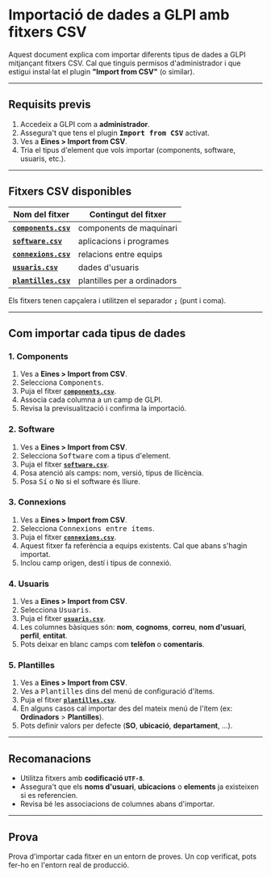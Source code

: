 # Importació de dades a GLPI amb fitxers CSV

Aquest document explica com importar diferents tipus de dades a GLPI mitjançant fitxers CSV. Cal que tinguis permisos d'administrador i que estigui instal·lat el plugin **"Import from CSV"** (o similar).

---

## Requisits previs

1. Accedeix a GLPI com a **administrador**.
2. Assegura't que tens el plugin **<kbd>Import from CSV</kbd>** activat.
3. Ves a **Eines > Import from CSV**.
4. Tria el tipus d'element que vols importar (components, software, usuaris, etc.).

---

## Fitxers CSV disponibles

|Nom del fitxer|Contingut del fitxer|
|-----|-----|
|[**`components.csv`**](./components.csv)|components de maquinari|
|[**`software.csv`**](./software.csv)|aplicacions i programes|
|[**`connexions.csv`**](./connexions.csv)|relacions entre equips|
|[**`usuaris.csv`**](./usuaris.csv)|dades d'usuaris|
|[**`plantilles.csv`**](./plantilles.csv)|plantilles per a ordinadors|

Els fitxers tenen capçalera i utilitzen el separador **`;`** (punt i coma).

---

## Com importar cada tipus de dades

### 1. Components

1. Ves a **Eines > Import from CSV**.
1. Selecciona <kbd>Components</kbd>.
1. Puja el fitxer [**`components.csv`**](./components.csv).
1. Associa cada columna a un camp de GLPI.
1. Revisa la previsualització i confirma la importació.

### 2. Software
1. Ves a **Eines > Import from CSV**.
1. Selecciona <kbd>Software</kbd> com a tipus d'element.
1. Puja el fitxer [**`software.csv`**](./software.csv).
1. Posa atenció als camps: nom, versió, tipus de llicència.
1. Posa <kbd>Sí</kbd> o <kbd>No</kbd> si el software és lliure.

### 3. Connexions

1. Ves a **Eines > Import from CSV**.
1. Selecciona <kbd>Connexions entre ítems</kbd>.
1. Puja el fitxer [**`connexions.csv`**](./connexions.csv).
2. Aquest fitxer fa referència a equips existents. Cal que abans s'hagin importat.
3. Inclou camp origen, destí i tipus de connexió.

### 4. Usuaris

1. Ves a **Eines > Import from CSV**.
1. Selecciona <kbd>Usuaris</kbd>.
1. Puja el fitxer [**`usuaris.csv`**](./usuaris.csv).
1. Les columnes bàsiques són: **nom**, **cognoms**, **correu**, **nom d'usuari**, **perfil**, **entitat**.
1. Pots deixar en blanc camps com **telèfon** o **comentaris**.

### 5. Plantilles

1. Ves a **Eines > Import from CSV**.
1. Ves a <kbd>Plantilles</kbd> dins del menú de configuració d'ítems.
1. Puja el fitxer [**`plantilles.csv`**](./plantilles.csv).
1. En alguns casos cal importar des del mateix menú de l'ítem (ex: **Ordinadors** > **Plantilles**).
1. Pots definir valors per defecte (**SO**, **ubicació**, **departament**, ...).

---

## Recomanacions

- Utilitza fitxers amb **codificació `UTF-8`**.
- Assegura't que els **noms d'usuari**, **ubicacions** o **elements** ja existeixen si es referencien.
- Revisa bé les associacions de columnes abans d'importar.

---

## Prova

Prova d'importar cada fitxer en un entorn de proves. Un cop verificat, pots fer-ho en l'entorn real de producció.
